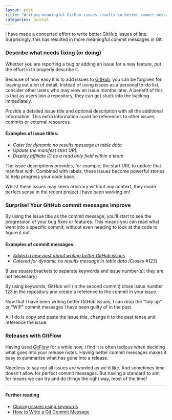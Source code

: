 ```yaml
---
layout: post
title: "Writing meaningful GitHub issues results in better commit messages"
categories: journal
---
```


I have made a concerted effort to write better GitHub issues of late. Surprisingly, this has resulted in more meaningful commit messages in Git.

### Describe what needs fixing (or doing)

Whether you are reporting a bug or adding an issue for a new feature, put the effort in to properly describe it.

Because of how easy it is to add issues to [GitHub](https://github.com/), you can be forgiven for leaving out a lot of
detail. Instead of using issues as a personal to-do list, consider other users who may view an issue months later. A
benefit of this is that as users join a repository, they can get stuck into the backlog immediately.

Provide a detailed issue title and optional description with all the additional information. This extra information
could be references to other issues, commits or external resources.

#### Examples of issue titles:

- _Cater for dynamic no results message in table data_
- _Update the manifest start URL_
- _Display affiliate ID as a read only field within a team_

The issue descriptions provides, for example, the start URL to update that manifest with. Combined with labels, these
issues become powerful stories to help progress your code base. 

Whilst these issues may seem arbitrary without any context, they made perfect sense in the recent project I have been
working on!

### Surprise! Your GitHub commit messages improve

By using the issue title as the commit message, you'll start to see the  progression of your bug fixes or features.
This means you can read what went into a specific commit, without even needing to look at the code to figure it out.

#### Examples of commit messages:

- _[Added a new post about writing better GitHub issues](https://github.com/michaelthorne/michaelthorne.github.io/commit/98508703f9710e8a983b4e9e36f1807664e27a2d)_
- _Catered for dynamic no results message in table data [Closes #123]_
 
(I use square brackets to separate keywords and issue number(s); they are not necessary)

By using keywords, GitHub will (in the second commit) close issue number 123 in the repository and create a reference to
the commit in your issue.

Now that I have been writing better GitHub issues, I can drop the "tidy up" or "WIP" commit messages I have been guilty
of in the past.

All I do is copy and paste the issue title, change it to the past tense and reference the issue.

### Releases with GitFlow

Having used [GitFlow](https://datasift.github.io/gitflow/IntroducingGitFlow.html) for a while now, I find it is often
tedious when deciding what goes into your release notes. Having better commit messages makes it easy to summarise what
has gone into a release.

Needless to say not all issues are worded as we'd like. And sometimes time doesn't allow for perfect commit messages.
But having a standard to aim for means we can try and do things the right way, most of the time!

---

#### Further reading

- [Closing issues using keywords](https://help.github.com/articles/closing-issues-using-keywords/)
- [How to Write a Git Commit Message](https://chris.beams.io/posts/git-commit/)
